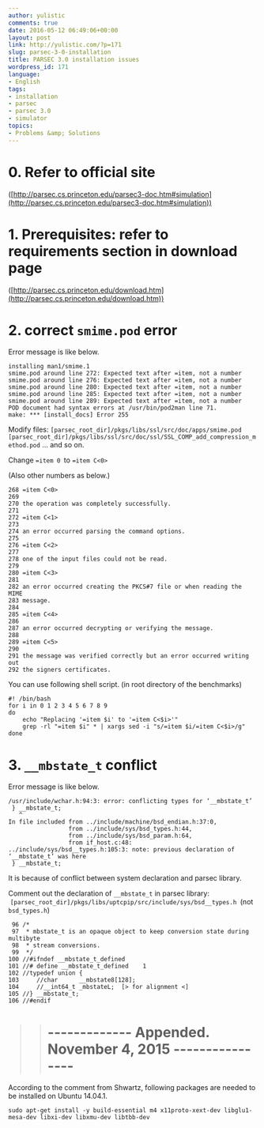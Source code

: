 ```yaml
---
author: yulistic
comments: true
date: 2016-05-12 06:49:06+00:00
layout: post
link: http://yulistic.com/?p=171
slug: parsec-3-0-installation
title: PARSEC 3.0 installation issues
wordpress_id: 171
language:
- English
tags:
- installation
- parsec
- parsec 3.0
- simulator
topics:
- Problems &amp; Solutions
---
```


# 0. Refer to official site


([http://parsec.cs.princeton.edu/parsec3-doc.htm#simulation](http://parsec.cs.princeton.edu/parsec3-doc.htm#simulation))


# 1. Prerequisites: refer to requirements section in download page


([http://parsec.cs.princeton.edu/download.htm](http://parsec.cs.princeton.edu/download.htm))


# 2. correct `smime.pod` error


Error message is like below.

    
    installing man1/smime.1
    smime.pod around line 272: Expected text after =item, not a number
    smime.pod around line 276: Expected text after =item, not a number
    smime.pod around line 280: Expected text after =item, not a number
    smime.pod around line 285: Expected text after =item, not a number
    smime.pod around line 289: Expected text after =item, not a number
    POD document had syntax errors at /usr/bin/pod2man line 71.
    make: *** [install_docs] Error 255
    


Modify files:
`[parsec_root_dir]/pkgs/libs/ssl/src/doc/apps/smime.pod
[parsec_root_dir]/pkgs/libs/ssl/src/doc/ssl/SSL_COMP_add_compression_method.pod`
...
and so on.

Change `=item 0 `to `=item C<0>`

(Also other numbers as below.)

    
    268 =item C<0>
    269 
    270 the operation was completely successfully.
    271 
    272 =item C<1>
    273 
    274 an error occurred parsing the command options.
    275 
    276 =item C<2>
    277 
    278 one of the input files could not be read.
    279 
    280 =item C<3>
    281 
    282 an error occurred creating the PKCS#7 file or when reading the MIME
    283 message.
    284 
    285 =item C<4>
    286 
    287 an error occurred decrypting or verifying the message.
    288 
    289 =item C<5>
    290 
    291 the message was verified correctly but an error occurred writing out
    292 the signers certificates.
    


You can use following shell script. (in root directory of the benchmarks)

    
    #! /bin/bash
    for i in 0 1 2 3 4 5 6 7 8 9 
    do
        echo "Replacing '=item $i' to '=item C<$i>'"
        grep -rl "=item $i" * | xargs sed -i "s/=item $i/=item C<$i>/g"
    done





# 3. `__mbstate_t` conflict


Error message is like below.

    
    /usr/include/wchar.h:94:3: error: conflicting types for ‘__mbstate_t’
     } __mbstate_t;
       ^
    In file included from ../include/machine/bsd_endian.h:37:0,
                     from ../include/sys/bsd_types.h:44,
                     from ../include/sys/bsd_param.h:64,
                     from if_host.c:48:
    ../include/sys/bsd__types.h:105:3: note: previous declaration of ‘__mbstate_t’ was here
     } __mbstate_t;
    


It is because of conflict between system declaration and parsec library.

Comment out the declaration of `__mbstate_t` in parsec library:  `[parsec_root_dir]/pkgs/libs/uptcpip/src/include/sys/bsd__types.h
`(not `bsd_types.h`)

    
     96 /*
     97  * mbstate_t is an opaque object to keep conversion state during multibyte
     98  * stream conversions.
     99  */
    100 //#ifndef __mbstate_t_defined
    101 //# define __mbstate_t_defined    1
    102 //typedef union {
    103     //char      __mbstate8[128];
    104     //__int64_t _mbstateL;  [> for alignment <]
    105 //} __mbstate_t;
    106 //#endif 
    





<blockquote>

> 
> # ------------- Appended. November 4, 2015 ----------------
> 
> 
</blockquote>


According to the comment from Shwartz, following packages are needed to be installed on Ubuntu 14.04.1.

    
    sudo apt-get install -y build-essential m4 x11proto-xext-dev libglu1-mesa-dev libxi-dev libxmu-dev libtbb-dev



